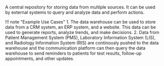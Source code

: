 A central repository for storing data from multiple sources. It can be used by external systems to query and analyze data and perform actions.  

!!! note "Example Use Cases"
	1. The data warehouse can be used to store data from a CRM system, an ERP system, and a website. This data can be used to generate reports, analyze trends, and make decisions.
	2. Data from Patient Management System (PMS), Laboratory Information System (LIS), and Radiology Information System (RIS) are continously pushed to the data warehouse and the communication platform can then query the data warehouse to send reminders to patients for test results, follow-up appointments, and other updates.
